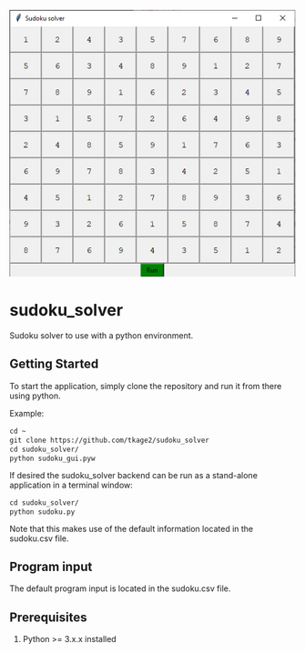 ![Alt text](doc/screenshot_sudoku.png?raw=true "Screenshot of application")

# sudoku_solver
Sudoku solver to use with a python environment. 

## Getting Started
To start the application, simply clone the repository and run it from there using python.

Example: 

```shell
cd ~
git clone https://github.com/tkage2/sudoku_solver
cd sudoku_solver/
python sudoku_gui.pyw
```

If desired the sudoku_solver backend can be run as a stand-alone application in a terminal window:

```shell
cd sudoku_solver/
python sudoku.py
```

Note that this makes use of the default information located in the sudoku.csv file.

## Program input
The default program input is located in the sudoku.csv file. 

## Prerequisites
1. Python >= 3.x.x installed






